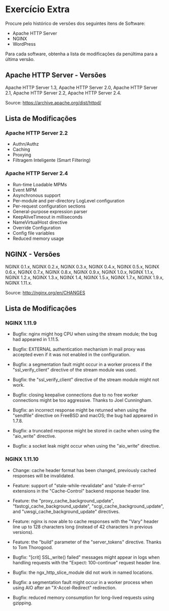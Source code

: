 # Exercício Extra

Procure pelo histórico de versões dos seguintes itens de Software:

- Apache HTTP Server
- NGINX
- WordPress

Para cada software, obtenha a lista de modificações da penúltima para a última versão.

## Apache HTTP Server - Versões

Apache HTTP Server 1.3, Apache HTTP Server 2.0, Apache HTTP Server 2.1, Apache HTTP Server 2.2, Apache HTTP Server 2.4.

Source: https://archive.apache.org/dist/httpd/

## Lista de Modificações

### Apache HTTP Server 2.2
- Authn/Authz
- Caching
- Proxying
- Filtragem Inteligente (Smart Filtering)

### Apache HTTP Server 2.4
- Run-time Loadable MPMs
- Event MPM
- Asynchronous support
- Per-module and per-directory LogLevel configuration
- Per-request configuration sections
- General-purpose expression parser
- KeepAliveTimeout in milliseconds
- NameVirtualHost directive
- Override Configuration
- Config file variables
- Reduced memory usage


## NGINX - Versões

NGINX 0.1.x, NGINX 0.2.x, NGINX 0.3.x, NGINX 0.4.x, NGINX 0.5.x, NGINX 0.6.x, NGINX 0.7.x, NGINX 0.8.x, NGINX 0.9.x, NGINX 1.0.x,
NGINX 1.1.x, NGINX 1.2.x, NGINX 1.3.x, NGINX 1.4, NGINX 1.5.x, NGINX 1.7.x, NGINX 1.9.x, NGINX 1.11.x.

Source: http://nginx.org/en/CHANGES

## Lista de Modificações

### NGINX 1.11.9
- Bugfix: nginx might hog CPU when using the stream module; the bug had
appeared in 1.11.5.

- Bugfix: EXTERNAL authentication mechanism in mail proxy was accepted
even if it was not enabled in the configuration.

- Bugfix: a segmentation fault might occur in a worker process if the
"ssl_verify_client" directive of the stream module was used.

- Bugfix: the "ssl_verify_client" directive of the stream module might
not work.

- Bugfix: closing keepalive connections due to no free worker
connections might be too aggressive.
Thanks to Joel Cunningham.

- Bugfix: an incorrect response might be returned when using the
"sendfile" directive on FreeBSD and macOS; the bug had appeared in
1.7.8.

- Bugfix: a truncated response might be stored in cache when using the
"aio_write" directive.

- Bugfix: a socket leak might occur when using the "aio_write"
directive.

### NGINX 1.11.10
- Change: cache header format has been changed, previously cached
responses will be invalidated.

- Feature: support of "stale-while-revalidate" and "stale-if-error"
extensions in the "Cache-Control" backend response header line.

- Feature: the "proxy_cache_background_update",
"fastcgi_cache_background_update", "scgi_cache_background_update",
and "uwsgi_cache_background_update" directives.

- Feature: nginx is now able to cache responses with the "Vary" header
line up to 128 characters long (instead of 42 characters in previous
versions).

- Feature: the "build" parameter of the "server_tokens" directive.
Thanks to Tom Thorogood.

- Bugfix: "[crit] SSL_write() failed" messages might appear in logs
when handling requests with the "Expect: 100-continue" request header
line.

- Bugfix: the ngx_http_slice_module did not work in named locations.

- Bugfix: a segmentation fault might occur in a worker process when
using AIO after an "X-Accel-Redirect" redirection.

- Bugfix: reduced memory consumption for long-lived requests using
gzipping.

